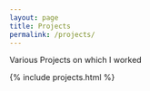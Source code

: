 ```yaml
---
layout: page
title: Projects
permalink: /projects/
---
```


Various Projects on which I worked

{% include projects.html %}


